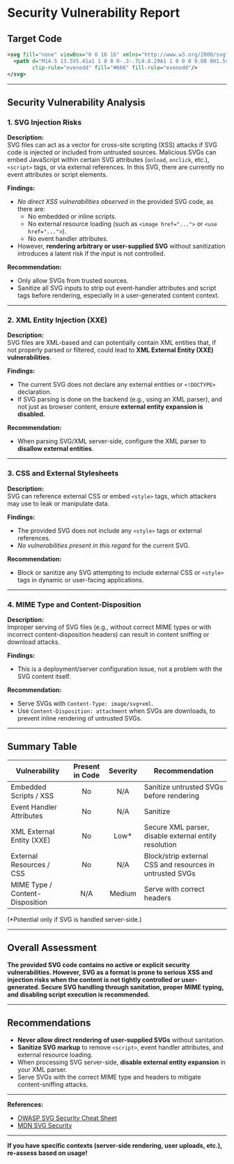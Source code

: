 # Security Vulnerability Report

## Target Code

```xml
<svg fill="none" viewBox="0 0 16 16" xmlns="http://www.w3.org/2000/svg">
  <path d="M14.5 13.5V5.41a1 1 0 0 0-.3-.7L9.8.29A1 1 0 0 0 9.08 0H1.5v13.5A2.5 2.5 0 0 0 4 16h8a2.5 2.5 0 0 0 2.5-2.5m-1.5 0v-7H8v-5H3v12a1 1 0 0 0 1 1h8a1 1 0 0 0 1-1M9.5 5V2.12L12.38 5zM5.13 5h-.62v1.25h2.12V5zm-.62 3h7.12v1.25H4.5zm.62 3h-.62v1.25h7.12V11z"
        clip-rule="evenodd" fill="#666" fill-rule="evenodd"/>
</svg>
```

---

## Security Vulnerability Analysis

### 1. SVG Injection Risks

**Description:**  
SVG files can act as a vector for cross-site scripting (XSS) attacks if SVG code is injected or included from untrusted sources. Malicious SVGs can embed JavaScript within certain SVG attributes (`onload`, `onclick`, etc.), `<script>` tags, or via external references. In this SVG, there are currently no event attributes or script elements.

**Findings:**  
- _No direct XSS vulnerabilities observed_ in the provided SVG code, as there are:
    - No embedded or inline scripts.
    - No external resource loading (such as `<image href="...">` or `<use href="...">`).
    - No event handler attributes.
- However, **rendering arbitrary or user-supplied SVG** without sanitization introduces a latent risk if the input is not controlled.

**Recommendation:**  
- Only allow SVGs from trusted sources.
- Sanitize all SVG inputs to strip out event-handler attributes and script tags before rendering, especially in a user-generated content context.

---

### 2. XML Entity Injection (XXE)

**Description:**  
SVG files are XML-based and can potentially contain XML entities that, if not properly parsed or filtered, could lead to **XML External Entity (XXE) vulnerabilities**.

**Findings:**  
- The current SVG does not declare any external entities or `<!DOCTYPE>` declaration.
- If SVG parsing is done on the backend (e.g., using an XML parser), and not just as browser content, ensure **external entity expansion is disabled.**

**Recommendation:**  
- When parsing SVG/XML server-side, configure the XML parser to **disallow external entities**.

---

### 3. CSS and External Stylesheets

**Description:**  
SVG can reference external CSS or embed `<style>` tags, which attackers may use to leak or manipulate data.

**Findings:**  
- The provided SVG does not include any `<style>` tags or external references.
- _No vulnerabilities present in this regard_ for the current SVG.

**Recommendation:**  
- Block or sanitize any SVG attempting to include external CSS or `<style>` tags in dynamic or user-facing applications.

---

### 4. MIME Type and Content-Disposition

**Description:**  
Improper serving of SVG files (e.g., without correct MIME types or with incorrect content-disposition headers) can result in content sniffing or download attacks.

**Findings:**  
- This is a deployment/server configuration issue, not a problem with the SVG content itself.

**Recommendation:**  
- Serve SVGs with `Content-Type: image/svg+xml`.
- Use `Content-Disposition: attachment` when SVGs are downloads, to prevent inline rendering of untrusted SVGs.

---

## Summary Table

| Vulnerability                   | Present in Code | Severity | Recommendation                                                   |
|----------------------------------|:--------------:|:--------:|------------------------------------------------------------------|
| Embedded Scripts / XSS           |    No          |    N/A   | Sanitize untrusted SVGs before rendering                         |
| Event Handler Attributes         |    No          |    N/A   | Sanitize                                               |
| XML External Entity (XXE)        |    No          |   Low*   | Secure XML parser, disable external entity resolution            |
| External Resources / CSS         |    No          |    N/A   | Block/strip external CSS and resources in untrusted SVGs         |
| MIME Type / Content-Disposition  |    N/A         |   Medium | Serve with correct headers                                       |

(*Potential only if SVG is handled server-side.)

---

## Overall Assessment

**The provided SVG code contains no active or explicit security vulnerabilities. However, SVG as a format is prone to serious XSS and injection risks when the content is not tightly controlled or user-generated. Secure SVG handling through sanitation, proper MIME typing, and disabling script execution is recommended.**

---

## Recommendations

- **Never allow direct rendering of user-supplied SVGs** without sanitation.
- **Sanitize SVG markup** to remove `<script>`, event handler attributes, and external resource loading.
- When processing SVG server-side, **disable external entity expansion** in your XML parser.
- Serve SVGs with the correct MIME type and headers to mitigate content-sniffing attacks.

---

**References:**
- [OWASP SVG Security Cheat Sheet](https://cheatsheetseries.owasp.org/cheatsheets/SVG_Security_Cheat_Sheet.html)
- [MDN SVG Security](https://developer.mozilla.org/en-US/docs/Web/SVG/SVG_Security)

---

**If you have specific contexts (server-side rendering, user uploads, etc.), re-assess based on usage!**